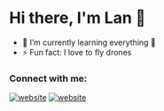 # Hi there, I'm Lan 👋 


- 🌱 I’m currently learning everything 🤣
- ⚡ Fun fact: I love to fly drones 
### Connect with me:

[![website](./img/instagram-light.svg)](https://www.instagram.com/lan_meglic/#gh-light-mode-only)
[![website](./img/instagram-dark.svg)](https://www.instagram.com/lan_meglic/#gh-dark-mode-only)

<br />
<br />
